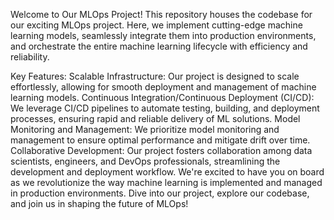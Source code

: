 Welcome to Our MLOps Project!
This repository houses the codebase for our exciting MLOps project. Here, we implement cutting-edge machine learning models, seamlessly integrate them into production environments, and orchestrate the entire machine learning lifecycle with efficiency and reliability.

Key Features:
Scalable Infrastructure: Our project is designed to scale effortlessly, allowing for smooth deployment and management of machine learning models.
Continuous Integration/Continuous Deployment (CI/CD): We leverage CI/CD pipelines to automate testing, building, and deployment processes, ensuring rapid and reliable delivery of ML solutions.
Model Monitoring and Management: We prioritize model monitoring and management to ensure optimal performance and mitigate drift over time.
Collaborative Development: Our project fosters collaboration among data scientists, engineers, and DevOps professionals, streamlining the development and deployment workflow.
We're excited to have you on board as we revolutionize the way machine learning is implemented and managed in production environments. Dive into our project, explore our codebase, and join us in shaping the future of MLOps!